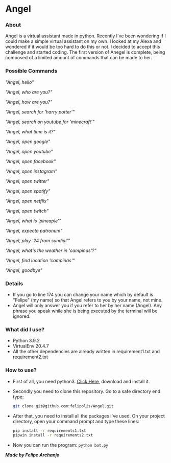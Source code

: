 # Angel

### About

Angel is a virtual assistant made in python. Recently I've been wondering if I could make a simple virtual assistant on my own. I looked at my Alexa and wondered if it would be too hard to do this or not. I decided to accept this challenge and started coding. The first version of Anegel is complete, being composed of a limited amount of commands that can be made to her.

### Possible Commands

*"Angel, hello"*

*"Angel, who are you?"*

*"Angel, how are you?"*

*"Angel, search for 'harry potter'"*

*"Angel, search on youtube for 'minecraft'"*

*"Angel, what time is it?"*

*"Angel, open google"*

*"Angel, open youtube"*

*"Angel, open facebook"*

*"Angel, open instagram"*

*"Angel, open twitter"*

*"Angel, open spotify"*

*"Angel, open netflix"*

*"Angel, open twitch"*

*"Angel, what is 'pineaple'"*

*"Angel, expecto patronum"*

*"Angel, play '24 from sundial'"*

*"Angel, what's the weather in 'campinas'?"*

*"Angel, find location 'campinas'"*

*"Angel, goodbye"*

### Details

* If you go to line 174 you can change your name which by default is "Felipe" (my name) so that Angel refers to you by your name, not mine.
* Angel will only answer you if you refer to her by her name (Angel). Any phrase you speak while she is being executed by the terminal will be ignored.

### What did I use?

* Python 3.9.2
* VirtualEnv 20.4.7
* All the other dependencies are already written in requirement1.txt and requirement2.txt

### How to use?

* First of all, you need python3. [Click Here](https://www.python.org/), download and install it.
* Secondly you need to clone this repository. Go to a safe directory end type:

  ````bash
  git clone git@github.com:felipolis/Angel.git
  ````
* After that, you need to install all the packages i've used. On your project directory, open your command prompt and type these lines:

  ````bash
  pip install -r requirements1.txt
  pipwin install -r requirements2.txt
  ````
* Now you can run the program: `python bot.py`


***Made by Felipe Archanjo***
